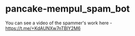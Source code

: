 # pancake-mempul_spam_bot

You can see a video of the spammer's work here - https://t.me/+KdAUNXw7nTBlY2M6
